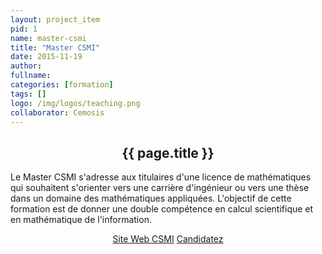 ```yaml
---
layout: project_item
pid: 1
name: master-csmi
title: "Master CSMI"
date: 2015-11-19
author:
fullname:
categories: [formation]
tags: []
logo: /img/logos/teaching.png
collaborator: Cemosis
---
```


<center>
<h2>{{ page.title }}</h2>
</center>

<div class="row-fluid">
<div class="col-md-12">

Le Master CSMI s'adresse aux titulaires d'une licence de mathématiques qui souhaitent s'orienter vers une carrière d'ingénieur ou vers une thèse dans un domaine des mathématiques appliquées. L'objectif de cette formation est de donner une double compétence en calcul scientifique et en mathématique de l'information.

<center>
<a class="btn btn-lg btn-primary fp-buttons" href="http://csmi.math.unistra.fr/">Site Web CSMI</a>
<a class="btn btn-lg btn-success fp-buttons" href="https://aria.u-strasbg.fr/">Candidatez</a>
</center>

</div>
</div>
